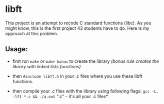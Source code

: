 # libft

This project is an attempt to recode C standard functions (libc). As you might know, this is the first project 42 students have to do. 
Here is my approach at this problem.

## Usage:
* first run `make` or `make bonus` to create the library 
*(bonus rule creates the library with linked lists functions)*

* then `#include libft.h` in your .c files where you use these libft functions.

* then compile your .c files with the library using following flags:
`gcc -L. -lft *.c && ./a.out`
*"*.c" - it's all your .c files* 

